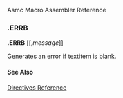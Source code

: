 Asmc Macro Assembler Reference

### .ERRB

**.ERRB** _<textitem>_ [[,_message_]]

Generates an error if textitem is blank.

#### See Also

[Directives Reference](readme.md)